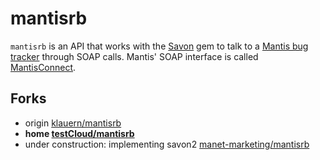 mantisrb
========

`mantisrb` is an API that works with the [Savon][1] gem to talk to a [Mantis bug tracker][2]
through SOAP calls.  Mantis' SOAP interface is called [MantisConnect][3].

Forks
-----
* origin [klauern/mantisrb](https://github.com/klauern/mantisrb)
* **home [testCloud/mantisrb](https://github.com/testCloud/mantisrb)**
* under construction: implementing savon2 [manet-marketing/mantisrb](https://github.com/manet-marketing/mantisrb)

 [1]: http://www.savonrb.com
 [2]: http://www.mantisbt.org
 [3]: http://www.mantisbt.org/demo/api/soap/mantisconnect.php